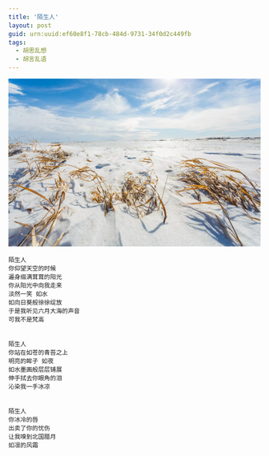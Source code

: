 ```yaml
---
title: '陌生人'
layout: post
guid: urn:uuid:ef60e8f1-78cb-484d-9731-34f0d2c449fb
tags:
  - 胡思乱想
  - 胡言乱语
---
```



[![](/media/files/2008/06/23/msr.png)](https://bolg-1257385283.cos.ap-chengdu.myqcloud.com/2008/06/23/msr.png)

```
陌生人
你仰望天空的时候
遍身缀满茸茸的阳光
你从阳光中向我走来
淡然一笑 如水
如向日葵般徐徐绽放
于是我听见六月大海的声音
可我不是梵高


陌生人
你站在如苍的青苔之上
明亮的眸子 如夜
如水墨画般层层铺展
伸手拭去你眼角的泪
沁染我一手冰凉


陌生人
你冰冷的唇
出卖了你的忧伤
让我嗅到北国腊月
如凛的风霜
```
